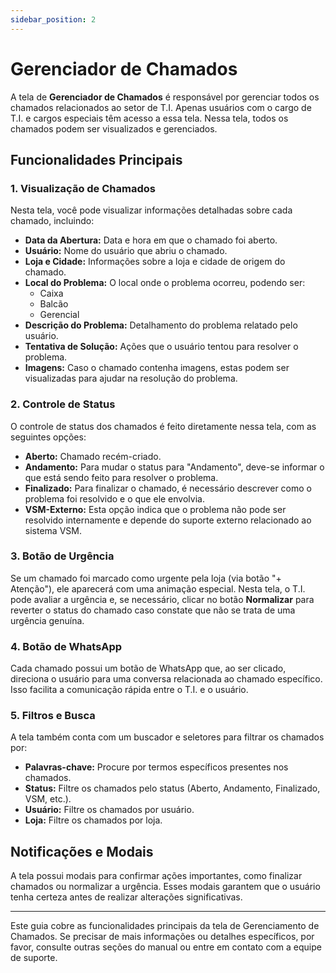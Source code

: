 ```yaml
---
sidebar_position: 2
---
```


# Gerenciador de Chamados

A tela de **Gerenciador de Chamados** é responsável por gerenciar todos os chamados relacionados ao setor de T.I. Apenas usuários com o cargo de T.I. e cargos especiais têm acesso a essa tela. Nessa tela, todos os chamados podem ser visualizados e gerenciados.

## Funcionalidades Principais

### 1. Visualização de Chamados

Nesta tela, você pode visualizar informações detalhadas sobre cada chamado, incluindo:

- **Data da Abertura:** Data e hora em que o chamado foi aberto.
- **Usuário:** Nome do usuário que abriu o chamado.
- **Loja e Cidade:** Informações sobre a loja e cidade de origem do chamado.
- **Local do Problema:** O local onde o problema ocorreu, podendo ser:
  - Caixa
  - Balcão
  - Gerencial
- **Descrição do Problema:** Detalhamento do problema relatado pelo usuário.
- **Tentativa de Solução:** Ações que o usuário tentou para resolver o problema.
- **Imagens:** Caso o chamado contenha imagens, estas podem ser visualizadas para ajudar na resolução do problema.

### 2. Controle de Status

O controle de status dos chamados é feito diretamente nessa tela, com as seguintes opções:

- **Aberto:** Chamado recém-criado.
- **Andamento:** Para mudar o status para "Andamento", deve-se informar o que está sendo feito para resolver o problema.
- **Finalizado:** Para finalizar o chamado, é necessário descrever como o problema foi resolvido e o que ele envolvia.
- **VSM-Externo:** Esta opção indica que o problema não pode ser resolvido internamente e depende do suporte externo relacionado ao sistema VSM.

### 3. Botão de Urgência

Se um chamado foi marcado como urgente pela loja (via botão "+ Atenção"), ele aparecerá com uma animação especial. Nesta tela, o T.I. pode avaliar a urgência e, se necessário, clicar no botão **Normalizar** para reverter o status do chamado caso constate que não se trata de uma urgência genuína.

### 4. Botão de WhatsApp

Cada chamado possui um botão de WhatsApp que, ao ser clicado, direciona o usuário para uma conversa relacionada ao chamado específico. Isso facilita a comunicação rápida entre o T.I. e o usuário.

### 5. Filtros e Busca

A tela também conta com um buscador e seletores para filtrar os chamados por:

- **Palavras-chave:** Procure por termos específicos presentes nos chamados.
- **Status:** Filtre os chamados pelo status (Aberto, Andamento, Finalizado, VSM, etc.).
- **Usuário:** Filtre os chamados por usuário.
- **Loja:** Filtre os chamados por loja.

## Notificações e Modais

A tela possui modais para confirmar ações importantes, como finalizar chamados ou normalizar a urgência. Esses modais garantem que o usuário tenha certeza antes de realizar alterações significativas.

---

Este guia cobre as funcionalidades principais da tela de Gerenciamento de Chamados. Se precisar de mais informações ou detalhes específicos, por favor, consulte outras seções do manual ou entre em contato com a equipe de suporte.
